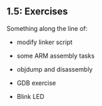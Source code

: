 ## 1.5: Exercises

Something along the line of: 

* modify linker script 

* some ARM assembly tasks

* objdump and disassembly 

* GDB exercise

* Blink LED

  